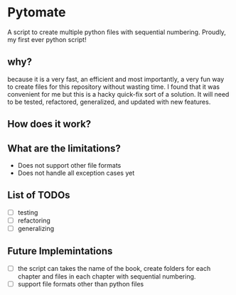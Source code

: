 # Pytomate
A script to create multiple python files with sequential numbering.
Proudly, my first ever python script!

## why?
because it is a very fast, an efficient and most importantly, a very fun way to create files for this repository without wasting time. I found that it was convenient for me but this is a hacky quick-fix sort of a solution. It will need to be tested, refactored, generalized, and updated with new features.

## How does it work?

## What are the limitations?
* Does not support other file formats
* Does not handle all exception cases yet

## List of TODOs
- [ ] testing
- [ ] refactoring
- [ ] generalizing

## Future Implemintations
- [ ] the script can takes the name of the book, create folders for each chapter and files in each chapter with sequential numbering.
- [ ] support file formats other than python files
